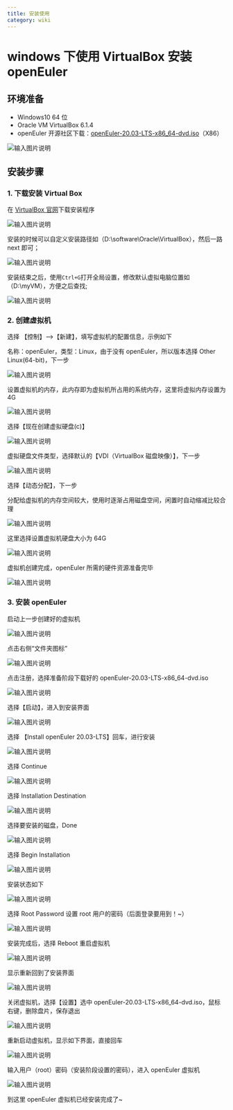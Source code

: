 ```yaml
---
title: 安装使用
category: wiki
---
```


# windows 下使用 VirtualBox 安装 openEuler

## 环境准备

- Windows10 64 位
- Oracle VM VirtualBox 6.1.4
- openEuler 开源社区下载：[openEuler-20.03-LTS-x86_64-dvd.iso](https://repo.openeuler.org/openEuler-20.03-LTS/ISO/x86_64/openEuler-20.03-LTS-x86_64-dvd.iso)（X86）

![输入图片说明](./images/e01.png)

## 安装步骤

### 1. 下载安装 Virtual Box

在 [VirtualBox 官网](https://www.virtualbox.org/wiki/Downloads)下载安装程序

![输入图片说明](./images/e02.png)

安装的时候可以自定义安装路径如（D:\software\Oracle\VirtualBox），然后一路 next 即可；

![输入图片说明](./images/e03.png)

安装结束之后，使用`Ctrl+G`打开全局设置，修改默认虚拟电脑位置如（D:\myVM），方便之后查找;

![输入图片说明](./images/e04.png)

### 2. 创建虚拟机

选择 【控制】-->【新建】，填写虚拟机的配置信息，示例如下

名称：openEuler，类型：Linux，由于没有 openEuler，所以版本选择 Other Linux(64-bit)，下一步

![输入图片说明](./images/e05.png)

设置虚拟机的内存，此内存即为虚拟机所占用的系统内存，这里将虚拟内存设置为 4G

![输入图片说明](./images/e06.png)

选择【现在创建虚拟硬盘(c)】

![输入图片说明](./images/e06-2.png)

虚拟硬盘文件类型，选择默认的【VDI（VirtualBox 磁盘映像）】，下一步

![输入图片说明](./images/e07.png)

选择【动态分配】，下一步

分配给虚拟机的内存空间较大，使用时逐渐占用磁盘空间，闲置时自动缩减比较合理

![输入图片说明](./images/e08.png)

这里选择设置虚拟机硬盘大小为 64G

![输入图片说明](./images/e09.png)

虚拟机创建完成，openEuler 所需的硬件资源准备完毕

![输入图片说明](./images/e10.png)

### 3. 安装 openEuler

启动上一步创建好的虚拟机

![输入图片说明](./images/e11.png)

点击右侧“文件夹图标”

![输入图片说明](./images/e12.png)

点击注册，选择准备阶段下载好的 openEuler-20.03-LTS-x86_64-dvd.iso

![输入图片说明](./images/e13.png)

选择【启动】，进入到安装界面

![输入图片说明](./images/e14.png)

选择 【Install openEuler 20.03-LTS】回车，进行安装

![输入图片说明](./images/e15.png)

选择 Continue

![输入图片说明](./images/e16.png)

选择 Installation Destination

![输入图片说明](./images/e17.png)

选择要安装的磁盘，Done

![输入图片说明](./images/e18.png)

选择 Begin Installation

![输入图片说明](./images/e19.png)

安装状态如下

![输入图片说明](./images/e20.png)

选择 Root Password 设置 root 用户的密码（后面登录要用到！~）

![输入图片说明](./images/e21.png)

安装完成后，选择 Reboot 重启虚拟机

![输入图片说明](./images/e22.png)

显示重新回到了安装界面

![输入图片说明](./images/e23.png)

关闭虚拟机，选择【设置】选中 openEuler-20.03-LTS-x86_64-dvd.iso，鼠标右键，删除盘片，保存退出

![输入图片说明](./images/e24.png)

重新启动虚拟机，显示如下界面，直接回车

![输入图片说明](./images/e25.png)

输入用户（root）密码（安装阶段设置的密码），进入 openEuler 虚拟机

![输入图片说明](./images/e26.png)

到这里 openEuler 虚拟机已经安装完成了~

